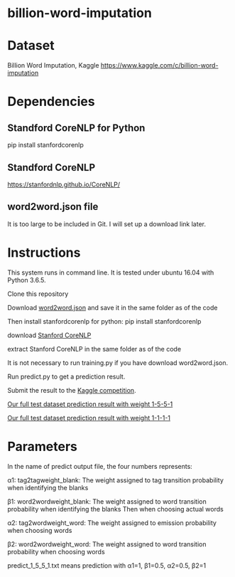 # billion-word-imputation
# Dataset
Billion Word Imputation, Kaggle
https://www.kaggle.com/c/billion-word-imputation

# Dependencies
## Standford CoreNLP for Python
pip install stanfordcorenlp
## Standford CoreNLP
https://stanfordnlp.github.io/CoreNLP/
## word2word.json file
It is too large to be included in Git. I will set up a download link later.

# Instructions
This system runs in command line. It is tested under ubuntu 16.04 with Python 3.6.5.

Clone this repository

Download [word2word.json](https://drive.google.com/file/d/1wS-kjyIA4e-gfT9yeYikS0SiBhLXVPTe/view) and save it in the same folder as of the code

Then install stanfordcorenlp for python: pip install stanfordcorenlp

download [Stanford CoreNLP](http://nlp.stanford.edu/software/stanford-corenlp-full-2018-02-27.zip)

extract Stanford CoreNLP in the same folder as of the code

It is not necessary to run training.py if you have download word2word.json.

Run predict.py to get a prediction result.

Submit the result to the [Kaggle competition](https://www.kaggle.com/c/billion-word-imputation).

[Our full test dataset prediction result with weight 1-5-5-1](https://drive.google.com/open?id=1zOwllPLPUrd-UFNiI78_7M_W3xRgAO9x)

[Our full test dataset prediction result with weight 1-1-1-1](https://drive.google.com/open?id=1n82Ue9NeC5b7eGRWL3JtcXRxKwOWvlaM)

# Parameters
In the name of predict output file, the four numbers represents:

α1: tag2tagweight_blank: The weight assigned to tag transition probability when identifying the blanks

β1: word2wordweight_blank: The weight assigned to word transition probability when identifying the blanks 
Then when choosing actual words

α2: tag2wordweight_word: The weight assigned to emission probability when choosing words 

β2: word2wordweight_word: The weight assigned to word transition probability when choosing words

predict_1_5_5_1.txt means prediction with α1=1, β1=0.5, α2=0.5, β2=1